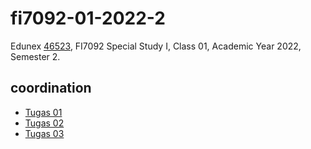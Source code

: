 # fi7092-01-2022-2
Edunex [46523](https://edunex.itb.ac.id/courses/46523/preview), FI7092 Special Study I, Class 01, Academic Year 2022, Semester 2.

## coordination
+ [Tugas 01](note/01/README.md)
+ [Tugas 02](note/02/README.md)
+ [Tugas 03](note/03/README.md)

